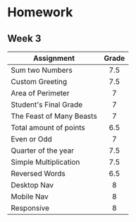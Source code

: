 # Homework 
## Week 3 

| Assignment | Grade |
|------------|:-----:| 
|Sum two Numbers | 7.5 |
|Custom Greeting | 7.5 |
|Area of Perimeter| 7 |
|Student's Final Grade | 7|
|The Feast of Many Beasts| 7 |
|Total amount of points | 6.5 |
|Even or Odd | 7 |
|Quarter of the year | 7.5 |
|Simple Multiplication | 7.5 |
|Reversed Words | 6.5 |
|Desktop Nav | 8 | 
|Mobile Nav | 8 | 
|Responsive | 8 |
 
